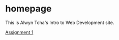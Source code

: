 # homepage

This is Alwyn Tcha's Intro to Web Development site.

[Assignment 1](https://alwyntcha.github.io/Assignment-1/)

